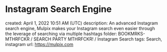 # Instagram Search Engine

created: April 1, 2022 10:51 AM (UTC)
description: An advanced Instagram search engine, Mulpix makes your Instagram search even easier through the leverage of searching via multiple hashtags
folder: BOOKMRKS-MTHRFCKR / SEARCH PARTY MTHRFCKR! / Instagram Search
tags: Search, instagram
url: https://mulpix.com